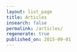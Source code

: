 ```yaml
---
layout: list_page
title: Articles
insearch: false
permalink: /articles/
regenerate: true
published_on: 2015-09-01
---
```

